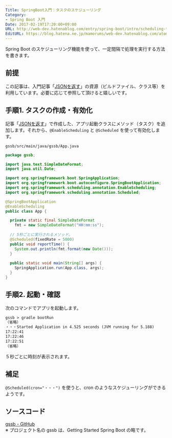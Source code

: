 ```yaml
---
Title: SpringBoot入門：タスクのスケジューリング
Category:
- Spring Boot 入門
Date: 2017-02-19T17:20:00+09:00
URL: http://web-dev.hatenablog.com/entry/spring-boot/intro/scheduling-task
EditURL: https://blog.hatena.ne.jp/mamorums/web-dev.hatenablog.com/atom/entry/10328749687179109518
---
```


Spring Boot のスケジューリング機能を使って、一定間隔で処理を実行する方法を書きます。


## 前提
この記事は、入門記事「[JSONを返す](/entry/spring-boot/intro/response-json)」の資源（ビルドファイル、クラス等）を利用しています。必要に応じて参照して頂けると嬉しいです。


## 手順1. タスクの作成・有効化
記事「[JSONを返す](/entry/spring-boot/intro/response-json)」で作成した、アプリ起動クラスにメソッド（タスク）を追加します。それから、`@EnableScheduling` と `@Scheduled` を使って有効化します。

`gssb/src/main/java/gssb/App.java`

```java
package gssb;

import java.text.SimpleDateFormat;
import java.util.Date;

import org.springframework.boot.SpringApplication;
import org.springframework.boot.autoconfigure.SpringBootApplication;
import org.springframework.scheduling.annotation.EnableScheduling;
import org.springframework.scheduling.annotation.Scheduled;

@SpringBootApplication
@EnableScheduling
public class App {

  private static final SimpleDateFormat
    fmt = new SimpleDateFormat("HH:mm:ss");
  
  // 5秒ごとに実行されるメソッド。
  @Scheduled(fixedRate = 5000)
  public void reportTime() {
    System.out.println(fmt.format(new Date()));
  }
  
  public static void main(String[] args) {
    SpringApplication.run(App.class, args);
  }
}
```


## 手順2. 起動・確認
次のコマンドでアプリを起動します。

```txt
gssb > gradle bootRun
（省略）
・・・Started Application in 4.525 seconds (JVM running for 5.188)
17:22:41
17:22:46
17:22:51
（省略）
```

５秒ごとに時刻が表示されます。


## 補足
`@Scheduled(cron="・・・")` を使うと、cron のようなスケジューリングができるようです。


## ソースコード
[gssb - GitHub](https://github.com/mamorum/blog/tree/master/code/gssb)  
※ プロジェクト名の gssb は、Getting Started Spring Boot の略です。
